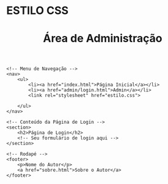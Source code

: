# ESTILO CSS
<!DOCTYPE html>
<html lang="pt-br">
<head>
    <meta charset="UTF-8">
    <meta name="viewport" content="width=device-width, initial-scale=1.0">
    <title>Área de Administração - Login</title>
</head>
<body>
    <!-- Cabeçalho -->
    <header>
        <h1>Área de Administração</h1>
    </header>

    <!-- Menu de Navegação -->
    <nav>
        <ul>
            <li><a href="index.html">Página Inicial</a></li>
            <li><a href="admin/login.html">Admin</a></li>
            <link rel="stylesheet" href="estilo.css">
            
        </ul>
    </nav>

    <!-- Conteúdo da Página de Login -->
    <section>
        <h2>Página de Login</h2>
        <!-- Seu formulário de login aqui -->
    </section>

    <!-- Rodapé -->
    <footer>
        <p>Nome do Autor</p>
        <a href="sobre.html">Sobre o Autor</a>
    </footer>
</body>
</html>
